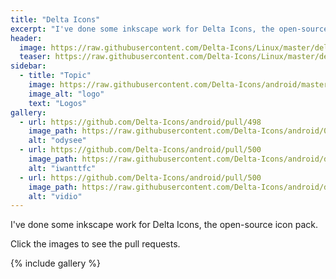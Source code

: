 ```yaml
---
title: "Delta Icons"
excerpt: "I've done some inkscape work for Delta Icons, the open-source icon pack."
header:
  image: https://raw.githubusercontent.com/Delta-Icons/Linux/master/delta-showcase.png
  teaser: https://raw.githubusercontent.com/Delta-Icons/Linux/master/delta-showcase.png
sidebar:
  - title: "Topic"
    image: https://raw.githubusercontent.com/Delta-Icons/android/master/resources/delta_logo.svg
    image_alt: "logo"
    text: "Logos"
gallery:
  - url: https://github.com/Delta-Icons/android/pull/498
    image_path: https://raw.githubusercontent.com/Delta-Icons/android/09a1eac599debcca4dc718c6b8f007aa0abc60f2/app/src/main/res/drawable-nodpi/odysee.png
    alt: "odysee"
  - url: https://github.com/Delta-Icons/android/pull/500
    image_path: https://raw.githubusercontent.com/Delta-Icons/android/db0550455c7567bc4af54d51f00178655f2bd0bf/app/src/main/res/drawable-nodpi/iwanttfc.png
    alt: "iwanttfc"
  - url: https://github.com/Delta-Icons/android/pull/500 
    image_path: https://raw.githubusercontent.com/Delta-Icons/android/db0550455c7567bc4af54d51f00178655f2bd0bf/app/src/main/res/drawable-nodpi/vidio.png
    alt: "vidio"
---
```


I've done some inkscape work for Delta Icons, the open-source icon pack.

Click the images to see the pull requests.

{% include gallery %}
